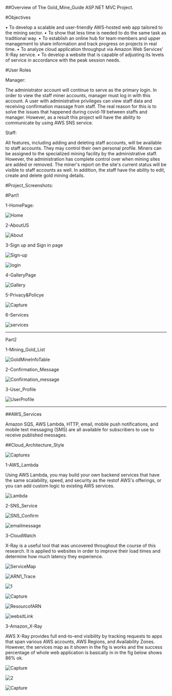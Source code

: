 ##Overview of The Gold_Mine_Guide ASP.NET MVC Project. 

#Objectives 

• To develop a scalable and user-friendly AWS-hosted web app tailored to the mining 
sector.
• To show that less time is needed to do the same task as traditional way.
• To establish an online hub for team members and upper management to share 
information and track progress on projects in real time.
• To analyze cloud application throughput via Amazon Web Services' X-Ray service. 
• To develop a website that is capable of adjusting its levels of service in accordance with 
the peak session needs.

#User Roles 

Manager:

The administrator account will continue to serve as the primary login. In order to view the staff 
miner accounts, manager must log in with this account. A user with administrative privileges 
can view staff data and receiving confirmation massage from staff. The real reason for this is 
to solve the issues that happened during covid-19 between staffs and manager. However, as a 
result this project will have the ability to communicate by using AWS SNS service. 

Staff:

All features, including adding and deleting staff accounts, will be available to staff accounts. 
They may control their own personal profile. Miners can be assigned to the specialized mining 
facility by the administrative staff. However, the administration has complete control over 
when mining sites are added or removed. The miner's report on the site's current status will be 
visible to staff accounts as well. In addition, the staff have the ability to edit, create and delete 
gold mining details. 

#Project_Screenshots:

#Part1

1-HomePage:

![Home](https://github.com/Ozy2022/GoldMineGuide/assets/96604157/89e1ab66-23f4-4c54-b396-447224ddae83)

2-AboutUS

![About](https://github.com/Ozy2022/GoldMineGuide/assets/96604157/9f56e565-e16e-48f1-9a23-5563f8be6aa7)

3-Sign up and Sign in page

![Sign-up](https://github.com/Ozy2022/GoldMineGuide/assets/96604157/50d9a220-b76f-4d7b-afd2-43504a468c6b)

![login](https://github.com/Ozy2022/GoldMineGuide/assets/96604157/27c61175-70c1-44c1-8c60-b58d972965d2)


4-GalleryPage

![Gallery](https://github.com/Ozy2022/GoldMineGuide/assets/96604157/4be086e2-9bc8-4488-aa57-029f3cb0614d)

5-Privacy&Policye

![Capture](https://github.com/Ozy2022/GoldMineGuide/assets/96604157/e94639d8-04cd-467e-8651-a75981ce1785)

6-Services

![services](https://github.com/Ozy2022/GoldMineGuide/assets/96604157/6a483709-7ead-4531-bebe-bcd71673099c)

------------------------------------------------------------------------------------------------------------------------

Part2 

1-Mining_Gold_List

![GoldMineInfoTable](https://github.com/Ozy2022/GoldMineGuide/assets/96604157/f4b8cd2f-0ad3-4a45-801e-e0cd95087fb1)

2-Confirmation_Message

![Confirmation_message](https://github.com/Ozy2022/GoldMineGuide/assets/96604157/1247645c-aa39-45e3-b1a1-a9d87d1f53ed)

3-User_Profile

![UserProfile](https://github.com/Ozy2022/GoldMineGuide/assets/96604157/f5d87b20-3b57-481d-ad7f-eb2663cccfa4)


------------------------------------------------------------------------------------------------------------------------

##AWS_Services

Amazon SQS, AWS Lambda, HTTP, email, mobile push notifications, and mobile text messaging (SMS) are all available for subscribers to use to receive published messages.


##Cloud_Architecture_Style


![Captures](https://github.com/Ozy2022/GoldMineGuide/assets/96604157/d2e81f31-20b0-4ebe-ba7f-7a94c4b870f8)


1-AWS_Lambda

Using AWS Lambda, you may build your own backend services that have the same scalability, speed, and security as the restof AWS's offerings, or you can add custom logic to existing AWS services.


![Lambda](https://github.com/Ozy2022/GoldMineGuide/assets/96604157/7e839557-8eb8-4282-8202-691af15306d2)


2-SNS_Service


![SNS_Confirm](https://github.com/Ozy2022/GoldMineGuide/assets/96604157/f9ec7d46-9015-4250-aa9b-7ec8dd5c47a5)


![emailmessage](https://github.com/Ozy2022/GoldMineGuide/assets/96604157/b3c0e3f4-c6bd-431b-826b-73c386826d33)



3-CloudWatch 

X-Ray is a useful tool that was uncovered throughout the course of this research. It is applied to websites in order to improve their load times and determine how much latency they experience.


![ServiceMap](https://github.com/Ozy2022/GoldMineGuide/assets/96604157/3b880024-db59-4875-83b5-e569959a1bc0)


![ARN1_Trace](https://github.com/Ozy2022/GoldMineGuide/assets/96604157/72657a5e-06da-4ee4-8fbc-67ee4565822d)


![1](https://github.com/Ozy2022/GoldMineGuide/assets/96604157/2df1e0c3-0939-4a90-9db9-b69a83ca9d34)


![Capture](https://github.com/Ozy2022/GoldMineGuide/assets/96604157/51544647-b8bf-451d-b3d5-8bc9e6cd1a10)



![ResourcofARN](https://github.com/Ozy2022/GoldMineGuide/assets/96604157/5dceb0a2-f7a6-4c9a-80dd-b9349ba73610)



![websitLink](https://github.com/Ozy2022/GoldMineGuide/assets/96604157/5bd9978d-8125-4eba-abe6-259116b98e81)



3-Amazon_X-Ray

AWS X-Ray provides full end-to-end visibility by tracking requests to apps that
span various AWS accounts, AWS Regions, and Availability Zones. However, the
services map as it shown in the fig is works and the success percentage of whole
web application is basically in in the fig below shows 86% ok.


![Capture](https://github.com/Ozy2022/GoldMineGuide/assets/96604157/1d5368c7-af97-43c5-a459-bc2cb3d0bb80)


![2](https://github.com/Ozy2022/GoldMineGuide/assets/96604157/851bb597-2d07-4ae3-9bf2-6ab3051f9ba8)


![Capture](https://github.com/Ozy2022/GoldMineGuide/assets/96604157/2ff8e1d0-6b85-4848-bc29-713d19a5f360)









